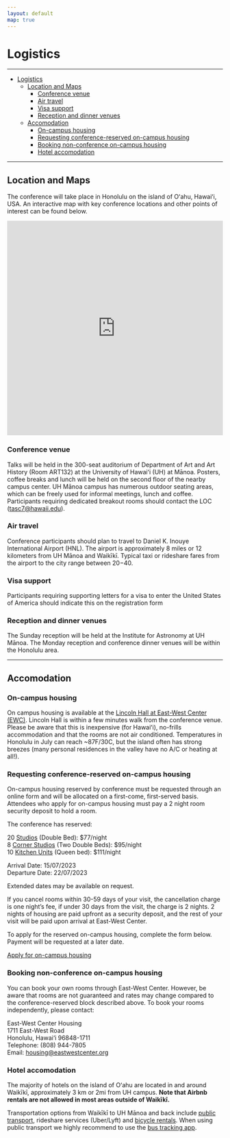 ```yaml
---
layout: default
map: true
---
```


# Logistics
----

- [Logistics](#logistics)
  - [Location and Maps](#location-and-maps)
    - [Conference venue](#conference-venue)
    - [Air travel](#air-travel)
    - [Visa support](#visa-support)
    - [Reception and dinner venues](#reception-and-dinner-venues)
  - [Accomodation](#accomodation)
    - [On-campus housing](#on-campus-housing)
    - [Requesting conference-reserved on-campus housing](#requesting-conference-reserved-on-campus-housing)
    - [Booking non-conference on-campus housing](#booking-non-conference-on-campus-housing)
    - [Hotel accomodation](#hotel-accomodation)


----

## Location and Maps
The conference will take place in Honolulu on the island of Oʻahu, Hawaiʻi, USA. An interactive map with key conference locations and other points of interest can be found below. 

<iframe src="https://www.google.com/maps/d/embed?mid=13LWnvT8zkbY4WSDMza18WIhqpRAVVvw&ehbc=2E312F" width="100%" height="500" frameborder="0" style="border:0" allowfullscreen></iframe>

### Conference venue
Talks will be held in the 300-seat auditorium of Department of Art and Art History (Room ART132) at the University of Hawaiʻi (UH) at Mānoa. Posters, coffee breaks and lunch will be held on the second floor of the nearby campus center. UH Mānoa campus has numerous outdoor seating areas, which can be freely used for informal meetings, lunch and coffee. Participants requiring dedicated breakout rooms should contact the LOC (<tasc7@hawaii.edu>).

### Air travel

Conference participants should plan to travel to Daniel K. Inouye International Airport (HNL).  The airport is approximately 8 miles or 12 kilometers from UH Mānoa and Waikīkī. Typical taxi or rideshare fares from the airport to the city range between $20-$40.

### Visa support

Participants requiring supporting letters for a visa to enter the United States of America should indicate this on the registration form

### Reception and dinner venues

The Sunday reception will be held at the Institute for Astronomy at UH Mānoa. The Monday reception and conference dinner venues will be within the Honolulu area.

----
## Accomodation

### On-campus housing

On campus housing is available at the [Lincoln Hall at East-West Center (EWC)](https://www.eastwestcenter.org/campus/housing/housing-facilities/lincoln-hall). Lincoln Hall is within a few minutes walk from the conference venue. Please be aware that this is inexpensive (for Hawaiʻi), no-frills accommodation and that the rooms are not air conditioned. Temperatures in Honolulu in July can reach ~87F/30C, but the island often has strong breezes (many personal residences in the valley have no A/C or heating at all!).


### Requesting conference-reserved on-campus housing

On-campus housing reserved by conference must be requested through an online form and will be allocated on a first-come, first-served basis. Attendees who apply for on-campus housing must pay a 2 night room security deposit to hold a room. 

The conference has reserved:

20 [Studios](https://www.eastwestcenter.org/sites/default/files/2022-11/LincolnHall_Diagram_Studio.pdf) (Double Bed): $77/night  
8 [Corner Studios](https://www.eastwestcenter.org/sites/default/files/2022-11/LincolnHall_Diagram_CornerStudio.pdf) (Two Double Beds): $95/night  
10 [Kitchen Units](https://www.eastwestcenter.org/sites/default/files/2022-11/LincolnHall_Diagram_Kitchen.pdf) (Queen bed): $111/night

Arrival Date: 15/07/2023  
Departure Date:  22/07/2023

Extended dates may be available on request.

If you cancel rooms within 30-59 days of your visit, the cancellation charge is one night’s fee, if under 30 days from the visit, the charge is 2 nights. 2 nights of housing are paid upfront as a security deposit, and the rest of your visit will be paid upon arrival at East-West Center. 

To apply for the reserved on-campus housing, complete the form below. Payment will be requested at a later date.

<a href="https://forms.office.com/r/PaprQdDmrX" class="btn btn-primary" role="button">Apply for on-campus housing</a>

### Booking non-conference on-campus housing 

You can book your own rooms through East-West Center. However, be aware that rooms are not guaranteed and rates may change compared to the conference-reserved block described above. To book your rooms independently, please contact: 

East-West Center Housing  
1711 East-West Road  
Honolulu, Hawai‘i 96848-1711  
Telephone: (808) 944-7805  
Email: <housing@eastwestcenter.org>


### Hotel accomodation
The majority of hotels on the island of Oʻahu are located in and around Waikīkī, approximately 3 km or 2mi from UH campus. **Note that Airbnb rentals are not allowed in most areas outside of Waikīkī.**

Transportation options from Waikīkī to UH Mānoa and back include [public transport](http://www.thebus.org/), rideshare services (Uber/Lyft) and [bicycle rentals](https://gobiki.org/). When using public transport we highly recommend to use the [bus tracking app](http://hea.thebus.org/). 